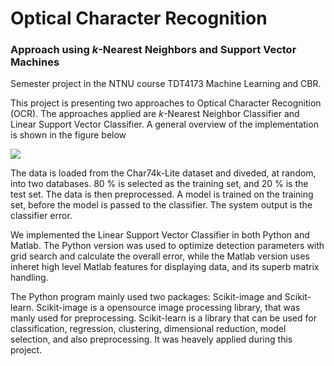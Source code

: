 # Optical Character Recognition 
### Approach using _k_-Nearest Neighbors and Support Vector Machines

Semester project in the NTNU course TDT4173 Machine Learning and CBR. 

This project is presenting two approaches to Optical Character Recognition (OCR). The approaches applied are _k_-Nearest Neighbor Classifier and Linear Support Vector Classifier. A general overview of the implementation is shown in the figure below

![](https://github.com/kulia/optical-character-recognition/blob/master/report_src/figures/model.png)

The data is loaded from the Char74k-Lite dataset and diveded, at random, into two databases. 80 % is selected as the training set, and 20 % is the test set. The data is then preprocessed. A model is trained on the training set, before the model is passed to the classifier. The system output is the classifier error.

We implemented the Linear Support Vector Classifier in both Python and Matlab. The Python version was used to optimize detection parameters with grid search and calculate the overall error, while the Matlab version uses inheret high level Matlab features for displaying data, and its superb matrix handling.

The Python program mainly used two packages: Scikit-image and Scikit-learn. Scikit-image is a opensource image processing library, that was manly used for preprocessing. Scikit-learn is a library that can be used for classification, regression, clustering, dimensional reduction, model selection, and also preprocessing. It was heavely applied during this project. 

